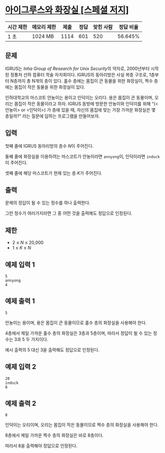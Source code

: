 # [아이그루스와 화장실 [스페셜 저지]](https://www.acmicpc.net/problem/30642)

| 시간 제한 | 메모리 제한 | 제출 | 정답 | 맞힌 사람 | 정답 비율 |
| --- | --- | --- | --- | --- | --- |
| 1 초 | 1024 MB | 1114 | 601 | 520 | 56.645% |

## 문제

IGRUS는 *Inha Group of Research for Unix Security*의 약자로, 2000년부터 시작된 정통처 산하 컴퓨터 학술 자치회이다. IGRUS의 동아리방은 사실 복층 구조로, 1층부터 N층까지 총 N개의 층이 있다. 홀수 층에는 몸집이 큰 동물을 위한 화장실이, 짝수 층에는 몸집이 작은 동물을 위한 화장실이 있다.

인하대학교의 마스코트 안뇽이는 용이고 인덕이는 오리다. 용은 몸집이 큰 동물이며, 오리는 몸집이 작은 동물이라고 하자. IGRUS 동방에 방문한 안뇽이와 인덕이를 위해 “(<안뇽이> or <인덕이>) 가 <K>층에 있을 때, 자신의 몸집에 맞는 가장 가까운 화장실은 몇 층일까?” 라는 질문에 답하는 프로그램을 만들어보자.

## 입력

첫째 줄에 IGRUS 동아리방의 층수 *N*이 주어진다.

둘째 줄에 화장실을 이용하려는 마스코트가 안뇽이라면 `annyong`이, 인덕이라면 `induck`이 주어진다.

셋째 줄에 해당 마스코트가 현재 있는 층 *K*가 주어진다.

## 출력

문제의 정답이 될 수 있는 정수를 하나 출력한다.

그런 정수가 여러가지라면 그 중 어떤 것을 출력해도 정답으로 인정된다.

## 제한

- 2 ≤ *N* ≤ 20,000
- 1 ≤ *K* ≤ *N*

## 예제 입력 1

```
5
annyong
4

```

## 예제 출력 1

```
5

```

안뇽이는 용이며, 용은 몸집이 큰 동물이므로 홀수 층의 화장실을 사용해야 한다.

4층에서 제일 가까운 홀수 층의 화장실은 3층과 5층이며, 따라서 정답이 될 수 있는 정수는 3과 5 두 가지이다.

예시 출력의 5 대신 3을 출력해도 정답으로 인정된다.

## 예제 입력 2

```
20
induck
8

```

## 예제 출력 2

```
8

```

인덕이는 오리이며, 오리는 몸집이 작은 동물이므로 짝수 층의 화장실을 사용해야 한다.

8층에서 제일 가까운 짝수 층의 화장실은 바로 8층이다.

따라서 8을 출력해야 정답으로 인정된다.
